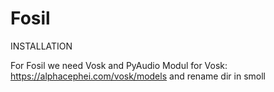 # Fosil

INSTALLATION

For Fosil we need Vosk and PyAudio
Modul for Vosk: https://alphacephei.com/vosk/models  and rename dir in smoll
